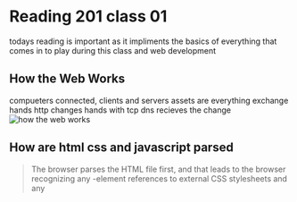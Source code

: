 # Reading 201 class 01
todays reading is important as it impliments the basics of everything that comes in to play during this class and web development

## How the Web Works

compueters connected, clients and servers
assets are everything
exchange hands
http changes hands with tcp
dns recieves the change
![how the web works](https://developer.mozilla.org/en-US/docs/Learn/Getting_started_with_the_web/How_the_Web_works)

## How are html css and javascript parsed

>The browser parses the HTML file first, and that leads to the browser recognizing any <link>-element references to external CSS stylesheets and any <script>-element references to scripts.
---
> As the browser parses the HTML, it sends requests back to the server for any CSS files it has found from <link> elements, and any JavaScript files it has found from <script> elements, and from those, then parses the CSS and JavaScript.
---
>The browser generates an in-memory DOM tree from the parsed HTML, generates an in-memory CSSOM structure from the parsed CSS, and compiles and executes the parsed JavaScript.
---
>As the browser builds the DOM tree and applies the styles from the CSSOM tree and executes the JavaScript, a visual representation of the page is painted to the screen, and the user sees the page content and can begin to interact with it.

## How to find Images to add?
You can google in images and enlarge it and input it after you save images as.


## How do you create a string or variable.

strings have single or double quotes around them while numbers do not have quotes.
---
---

## What is a variable?

>Variables are containers that store values. You start by declaring a variable with the let keyword, followed by the name you give to the variables

variables store info that can be used in your website. they are like character traits.

## What is an attributte?

an attribute is an identifying name used to target the element with style information.

## Anatomy of an HTML Element

1. <!DOCTYPE html>: The doctype. When HTML was young (1991-1992), doctypes were meant to act as links to a set of rules that the HTML page had to follow to be considered good HTML
2. <html></html>: The <html> element. This element wraps all the content on the page. It is sometimes known as the root element.
3. <head></head>: The <head> element. This element acts as a container for everything you want to include on the HTML page, that isn't the content the page will show to viewers. This includes keywords and a page description that would appear in search results, CSS to style content, character set declarations, and more. You will learn more about this in the next article of the series.
4. <meta charset="utf-8">: The <meta> element. This element represents metadata that cannot be represented by other HTML meta-related elements, like <base>, <link>, <script>, <style> or <title>. The charset attributes sets the character set for your document to UTF-8, which includes most characters from the vast majority of human written languages. With this setting, the page can now handle any textual content it might contain. There is no reason not to set this, and it can help avoid some problems later.
5. <title></title>: The <title> element. This sets the title of the page, which is the title that appears in the browser tab the page is loaded in. The page title is also used to describe the page when it is bookmarked.
6. <body></body>: The <body> element. This contains all the content that displays on the page, including text, images, videos, games, playable audio tracks, or whatever else.
![intro to html](https://developer.mozilla.org/en-US/docs/Learn/HTML/Introduction_to_HTML)

# How to start to design a website.

the first step for desigining a website is brainstorming and understanding the goal of what you are trying to create.

the most important question is what are your goals and how are you going to complete these goals with what we are creating.
![link to website design](https://developer.mozilla.org/en-US/docs/Learn/Common_questions/Thinking_before_coding)
## semantics

it is important to use a h1 instead of a span tag because a span tag will make it look large but has no semantic value.

the benefits of using semantic tags in html

> Search engines will consider its contents as important keywords to influence the page's search rankings (see SEO)
Screen readers can use it as a signpost to help visually impaired users navigate a page
Finding blocks of meaningful code is significantly easier than searching through endless divs with or without semantic or namespaced classes
Suggests to the developer the type of data that will be populated
Semantic naming mirrors proper custom element/component naming
![LINK TO SEMANTICS](https://developer.mozilla.org/en-US/docs/Glossary/Semantics)

# What is Javascript?
two things that requare java script in the browser
1. timely updates
2. interactive maps

how to add javascript to an html?
script elemenets are used to input java into HTML.


## Things I want to know more about!

I wasnt to know more things from specific websites that align with these things we are learning like direct examples.

[Back to Table of contents](reading-notes201.md)
